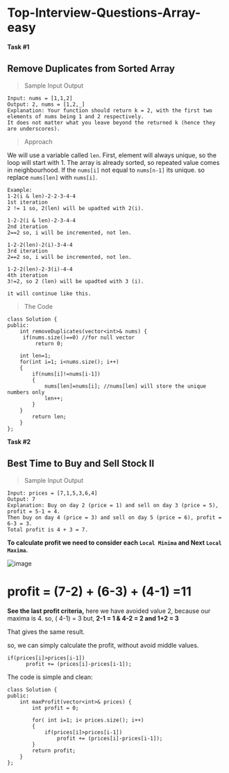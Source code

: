 # Top-Interview-Questions-Array-easy

**Task #1**
## Remove Duplicates from Sorted Array
> Sample Input Output
```
Input: nums = [1,1,2]
Output: 2, nums = [1,2,_]
Explanation: Your function should return k = 2, with the first two elements of nums being 1 and 2 respectively.
It does not matter what you leave beyond the returned k (hence they are underscores).
```
> Approach

We will use a variable called `len`. First, element will always unique, so the loop will start with 1.
The array is already sorted, so repeated value comes in neighbourhood.
If the `nums[i]` not equal to `nums[n-1]` its unique. so replace `nums[len]` with `nums[i]`.
```
Example:
1-2(i & len)-2-2-3-4-4
1st iteration
2 != 1 so, 2(len) will be upadted with 2(i).

1-2-2(i & len)-2-3-4-4
2nd iteration
2==2 so, i will be incremented, not len.

1-2-2(len)-2(i)-3-4-4
3rd iteration
2==2 so, i will be incremented, not len.

1-2-2(len)-2-3(i)-4-4
4th iteration
3!=2, so 2 (len) will be upadted with 3 (i).

it will continue like this.

```
> The Code
```
class Solution {
public:
    int removeDuplicates(vector<int>& nums) {
     if(nums.size()==0) //for null vector
         return 0;
		 
    int len=1;
    for(int i=1; i<nums.size(); i++)
    {
        if(nums[i]!=nums[i-1])
        {
            nums[len]=nums[i]; //nums[len] will store the unique numbers only
            len++;
        }
    }
        return len;
    }
};
```
**Task #2**
## Best Time to Buy and Sell Stock II

> Sample Input Output
```
Input: prices = [7,1,5,3,6,4]
Output: 7
Explanation: Buy on day 2 (price = 1) and sell on day 3 (price = 5), profit = 5-1 = 4.
Then buy on day 4 (price = 3) and sell on day 5 (price = 6), profit = 6-3 = 3.
Total profit is 4 + 3 = 7.
```
**To calculate profit we need to consider each `Local Minima` and Next `Local Maxima`.**
 

![image](https://assets.leetcode.com/users/images/1331ada2-8d61-4da7-a44d-5544fcdfbcb7_1662411077.8817523.jpeg)

# profit = (7-2) + (6-3) + (4-1) =11
**See the last profit criteria,**
here we have avoided value 2, because our maxima is 4.
so, ( 4-1) = 3 
but,
**2-1 = 1   &     4-2 = 2
and 1+2 = 3**

That gives the same result.

so, we can simply calculate the profit, without avoid middle values.
```
if(prices[i]>prices[i-1])
      profit += (prices[i]-prices[i-1]);
```
The code is simple and clean:
```
class Solution {
public:
    int maxProfit(vector<int>& prices) {
        int profit = 0;
        
        for( int i=1; i< prices.size(); i++)
        {
            if(prices[i]>prices[i-1])
                profit += (prices[i]-prices[i-1]);
        }
        return profit;
    }
};
```
